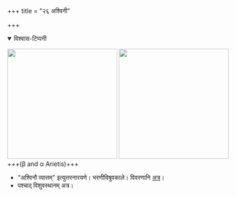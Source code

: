+++
title = "२६ अश्विनी"

+++

<details open><summary>विश्वास-टिप्पनी</summary>

[<img src="/devaH/AryaH/hindukaH/lokAntaram/images/naxatram/wiki/ashvinau.png" width="250"/>](/devaH/AryaH/hindukaH/lokAntaram/images/naxatram/wiki/ashvinau.png)
[<img src="/devaH/AryaH/hindukaH/lokAntaram/images/naxatram/stellarium/ashvinau.png" width="250"/>](/devaH/AryaH/hindukaH/lokAntaram/images/naxatram/stellarium/ashvinau.png)
+++(β and α Arietis)+++

- "अश्विनौ व्यात्तम्" इत्युत्तरनारयणे। भरणीविषुवकाले। विवरणानि [अत्र](/jyotiSham/naxatram/chAndra-naxatram/)।
- पश्चाद् विशुवस्थानम् अत्र।
</details>


